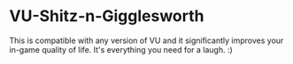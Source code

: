 # VU-Shitz-n-Gigglesworth
This is compatible with any version of VU and it significantly improves your in-game quality of life. It's everything you need for a laugh. :)
